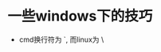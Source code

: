 <!--
 * @Author: mazca z867982005@163.com
 * @Date: 2023-11-16 15:32:09
 * @LastEditors: mazca z867982005@163.com
 * @LastEditTime: 2023-11-16 15:32:20
 * @FilePath: \mmacchao.github.io\docs\win.md
 * @Description: 这是默认设置,请设置`customMade`, 打开koroFileHeader查看配置 进行设置: https://github.com/OBKoro1/koro1FileHeader/wiki/%E9%85%8D%E7%BD%AE
-->
# 一些windows下的技巧

- cmd换行符为 `, 而linux为 \
